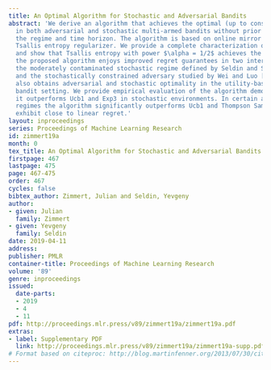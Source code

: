 ```yaml
---
title: An Optimal Algorithm for Stochastic and Adversarial Bandits
abstract: 'We derive an algorithm that achieves the optimal (up to constants) pseudo-regret
  in both adversarial and stochastic multi-armed bandits without prior knowledge of
  the regime and time horizon. The algorithm is based on online mirror descent with
  Tsallis entropy regularizer. We provide a complete characterization of such algorithms
  and show that Tsallis entropy with power $\alpha = 1/2$ achieves the goal. In addition,
  the proposed algorithm enjoys improved regret guarantees in two intermediate regimes:
  the moderately contaminated stochastic regime defined by Seldin and Slivkins [22]
  and the stochastically constrained adversary studied by Wei and Luo [26]. The algorithm
  also obtains adversarial and stochastic optimality in the utility-based dueling
  bandit setting. We provide empirical evaluation of the algorithm demonstrating that
  it outperforms Ucb1 and Exp3 in stochastic environments. In certain adversarial
  regimes the algorithm significantly outperforms Ucb1 and Thompson Sampling, which
  exhibit close to linear regret.'
layout: inproceedings
series: Proceedings of Machine Learning Research
id: zimmert19a
month: 0
tex_title: An Optimal Algorithm for Stochastic and Adversarial Bandits
firstpage: 467
lastpage: 475
page: 467-475
order: 467
cycles: false
bibtex_author: Zimmert, Julian and Seldin, Yevgeny
author:
- given: Julian
  family: Zimmert
- given: Yevgeny
  family: Seldin
date: 2019-04-11
address: 
publisher: PMLR
container-title: Proceedings of Machine Learning Research
volume: '89'
genre: inproceedings
issued:
  date-parts:
  - 2019
  - 4
  - 11
pdf: http://proceedings.mlr.press/v89/zimmert19a/zimmert19a.pdf
extras:
- label: Supplementary PDF
  link: http://proceedings.mlr.press/v89/zimmert19a/zimmert19a-supp.pdf
# Format based on citeproc: http://blog.martinfenner.org/2013/07/30/citeproc-yaml-for-bibliographies/
---
```

